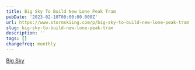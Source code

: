 ```yaml
---
title: Big Sky To Build New Lone Peak Tram
pubDate: '2023-02-10T00:00:00.000Z'
url: https://www.stormskiing.com/p/big-sky-to-build-new-lone-peak-tram
slug: big-sky-to-build-new-lone-peak-tram
description: ''
tags: []
changefreq: monthly
---
```



[Big Sky](@big-sky)